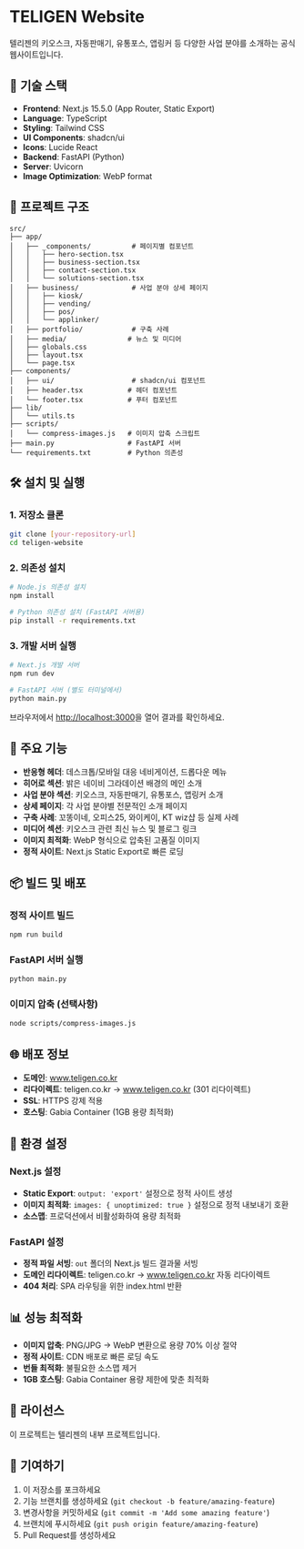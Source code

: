 # TELIGEN Website

텔리젠의 키오스크, 자동판매기, 유통포스, 앱링커 등 다양한 사업 분야를 소개하는 공식 웹사이트입니다.

## 🚀 기술 스택

- **Frontend**: Next.js 15.5.0 (App Router, Static Export)
- **Language**: TypeScript
- **Styling**: Tailwind CSS
- **UI Components**: shadcn/ui
- **Icons**: Lucide React
- **Backend**: FastAPI (Python)
- **Server**: Uvicorn
- **Image Optimization**: WebP format

## 📁 프로젝트 구조

```
src/
├── app/
│   ├── _components/          # 페이지별 컴포넌트
│   │   ├── hero-section.tsx
│   │   ├── business-section.tsx
│   │   ├── contact-section.tsx
│   │   └── solutions-section.tsx
│   ├── business/             # 사업 분야 상세 페이지
│   │   ├── kiosk/
│   │   ├── vending/
│   │   ├── pos/
│   │   └── applinker/
│   ├── portfolio/            # 구축 사례
│   ├── media/               # 뉴스 및 미디어
│   ├── globals.css
│   ├── layout.tsx
│   └── page.tsx
├── components/
│   ├── ui/                   # shadcn/ui 컴포넌트
│   ├── header.tsx           # 헤더 컴포넌트
│   └── footer.tsx           # 푸터 컴포넌트
├── lib/
│   └── utils.ts
├── scripts/
│   └── compress-images.js   # 이미지 압축 스크립트
├── main.py                  # FastAPI 서버
└── requirements.txt         # Python 의존성
```

## 🛠️ 설치 및 실행

### 1. 저장소 클론
```bash
git clone [your-repository-url]
cd teligen-website
```

### 2. 의존성 설치
```bash
# Node.js 의존성 설치
npm install

# Python 의존성 설치 (FastAPI 서버용)
pip install -r requirements.txt
```

### 3. 개발 서버 실행
```bash
# Next.js 개발 서버
npm run dev

# FastAPI 서버 (별도 터미널에서)
python main.py
```

브라우저에서 [http://localhost:3000](http://localhost:3000)을 열어 결과를 확인하세요.

## 🎨 주요 기능

- **반응형 헤더**: 데스크톱/모바일 대응 네비게이션, 드롭다운 메뉴
- **히어로 섹션**: 밝은 네이비 그라데이션 배경의 메인 소개
- **사업 분야 섹션**: 키오스크, 자동판매기, 유통포스, 앱링커 소개
- **상세 페이지**: 각 사업 분야별 전문적인 소개 페이지
- **구축 사례**: 꼬똥이네, 오피스25, 와이케이, KT wiz샵 등 실제 사례
- **미디어 섹션**: 키오스크 관련 최신 뉴스 및 블로그 링크
- **이미지 최적화**: WebP 형식으로 압축된 고품질 이미지
- **정적 사이트**: Next.js Static Export로 빠른 로딩

## 📦 빌드 및 배포

### 정적 사이트 빌드
```bash
npm run build
```

### FastAPI 서버 실행
```bash
python main.py
```

### 이미지 압축 (선택사항)
```bash
node scripts/compress-images.js
```

## 🌐 배포 정보

- **도메인**: www.teligen.co.kr
- **리다이렉트**: teligen.co.kr → www.teligen.co.kr (301 리다이렉트)
- **SSL**: HTTPS 강제 적용
- **호스팅**: Gabia Container (1GB 용량 최적화)

## 🔧 환경 설정

### Next.js 설정
- **Static Export**: `output: 'export'` 설정으로 정적 사이트 생성
- **이미지 최적화**: `images: { unoptimized: true }` 설정으로 정적 내보내기 호환
- **소스맵**: 프로덕션에서 비활성화하여 용량 최적화

### FastAPI 설정
- **정적 파일 서빙**: `out` 폴더의 Next.js 빌드 결과물 서빙
- **도메인 리다이렉트**: teligen.co.kr → www.teligen.co.kr 자동 리다이렉트
- **404 처리**: SPA 라우팅을 위한 index.html 반환

## 📊 성능 최적화

- **이미지 압축**: PNG/JPG → WebP 변환으로 용량 70% 이상 절약
- **정적 사이트**: CDN 배포로 빠른 로딩 속도
- **번들 최적화**: 불필요한 소스맵 제거
- **1GB 호스팅**: Gabia Container 용량 제한에 맞춘 최적화

## 📝 라이선스

이 프로젝트는 텔리젠의 내부 프로젝트입니다.

## 🤝 기여하기

1. 이 저장소를 포크하세요
2. 기능 브랜치를 생성하세요 (`git checkout -b feature/amazing-feature`)
3. 변경사항을 커밋하세요 (`git commit -m 'Add some amazing feature'`)
4. 브랜치에 푸시하세요 (`git push origin feature/amazing-feature`)
5. Pull Request를 생성하세요
